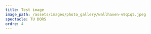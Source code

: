 ```yaml
---
title: Test image
image_path: /assets/images/photo_gallery/wallhaven-v9q1q5.jpeg
spectacle: TU DORS
ordre: 4
---
```

